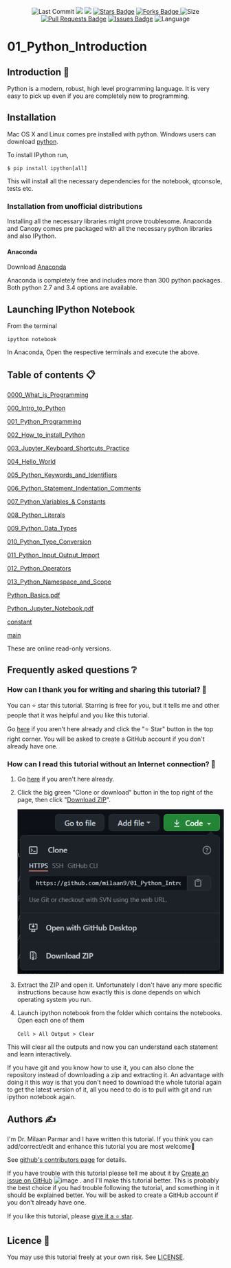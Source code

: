 <p align="center"> 
<img src="https://img.shields.io/github/last-commit/milaan9/01_Python_Introduction.svg?colorB=orange&style=flat" alt="Last Commit"/> </a> 
<a href="https://github.com/milaan9/01_Python_Introduction/pulse" alt="Activity"><img src="https://img.shields.io/github/commit-activity/m/milaan9/01_Python_Introduction.svg?colorB=teal&style=flat" /></a> 
<a href="https://hits.seeyoufarm.com"><img src="https://hits.seeyoufarm.com/api/count/incr/badge.svg?url=https%3A%2F%2Fgithub.com%2Fmilaan9%2F01_Python_Introduction&count_bg=%2379C83D&title_bg=%23555555&icon=&icon_color=%23E7E7E7&title=hits&edge_flat=false"/></a>
<a href="https://github.com/milaan9/01_Python_Introduction/stargazers"><img src="https://img.shields.io/github/stars/milaan9/01_Python_Introduction" alt="Stars Badge"/></a>
<a href="https://github.com/milaan9/01_Python_Introduction/network/members"><img src="https://img.shields.io/github/forks/milaan9/01_Python_Introduction" alt="Forks Badge"/> </a>
<img src="https://img.shields.io/github/repo-size/milaan9/01_Python_Introduction.svg?colorB=purple&style=flat" alt="Size"/>
<a href="https://github.com/milaan9/01_Python_Introduction/pulls"><img src="https://img.shields.io/github/issues-pr/milaan9/01_Python_Introduction.svg?colorB=banana&style=flat" alt="Pull Requests Badge"/></a>
<a href="https://github.com/milaan9/01_Python_Introduction/issues"><img src="https://img.shields.io/github/issues/milaan9/01_Python_Introduction.svg?colorB=yellow&style=flat" alt="Issues Badge"/></a>
<img src="https://img.shields.io/github/languages/top/milaan9/01_Python_Introduction.svg?colorB=magenta&style=flat" alt="Language"/> </a> 

</p> 
<!--<img src="https://badges.pufler.dev/contributors/milaan9/01_Python_Introduction?size=50&padding=5&bots=true" alt="milaan9"/>-->
 


# 01_Python_Introduction  


## Introduction 👋

Python is a modern, robust, high level programming language. It is very easy to pick up even if you are completely new to programming.

## Installation

Mac OS X and Linux comes pre installed with python. Windows users can download [python](https://www.python.org/downloads/).

To install IPython run,

    $ pip install ipython[all]
    
This will install all the necessary dependencies for the notebook, qtconsole, tests etc.

### Installation from unofficial distributions

Installing all the necessary libraries might prove troublesome. Anaconda and Canopy comes pre packaged with all the necessary python libraries and also IPython.

#### Anaconda

Download [Anaconda](https://www.continuum.io/downloads)

Anaconda is completely free and includes more than 300 python packages. Both python 2.7 and 3.4 options are available.

## Launching IPython Notebook

From the terminal

    ipython notebook

In Anaconda, Open the respective terminals and execute the above.


## Table of contents 📋

[0000_What_is_Programming](https://github.com/milaan9/01_Python_Introduction/blob/main/0000_What_is_Programming.ipynb)


[000_Intro_to_Python](https://github.com/milaan9/01_Python_Introduction/blob/main/000_Intro_to_Python.ipynb)


[001_Python_Programming](https://github.com/milaan9/01_Python_Introduction/blob/main/001_Python_Programming.ipynb)


[002_How_to_install_Python](https://github.com/milaan9/01_Python_Introduction/blob/main/001_How_to_install_Python.ipynb)


[003_Jupyter_Keyboard_Shortcuts_Practice](https://github.com/milaan9/01_Python_Introduction/blob/main/003_Jupyter_Keyboard_Shortcuts_Practice.ipynb)


[004_Hello_World](https://github.com/milaan9/01_Python_Introduction/blob/main/004_Hello_World.ipynb)


[005_Python_Keywords_and_Identifiers](https://github.com/milaan9/01_Python_Introduction/blob/main/005_Python_Keywords_and_Identifiers.ipynb)


[006_Python_Statement_Indentation_Comments](https://github.com/milaan9/01_Python_Introduction/blob/main/006_Python_Statement_Indentation_Comments.ipynb)


[007_Python_Variables_& Constants](https://github.com/milaan9/01_Python_Introduction/blob/main/007_Python_Variables_%26_Constants.ipynb)


[008_Python_Literals](https://github.com/milaan9/01_Python_Introduction/blob/main/008_Python_Literals.ipynb)


[009_Python_Data_Types](https://github.com/milaan9/01_Python_Introduction/blob/main/009_Python_Data_Types.ipynb)


[010_Python_Type_Conversion](https://github.com/milaan9/01_Python_Introduction/blob/main/010_Python_Type_Conversion.ipynb)


[011_Python_Input_Output_Import](https://github.com/milaan9/01_Python_Introduction/blob/main/011_Python_Input_Output_Import.ipynb)


[012_Python_Operators](https://github.com/milaan9/01_Python_Introduction/blob/main/012_Python_Operators.ipynb)


[013_Python_Namespace_and_Scope](https://github.com/milaan9/01_Python_Introduction/blob/main/013_Python_Namespace_and_Scope.ipynb)


[Python_Basics.pdf](https://github.com/milaan9/01_Python_Introduction/blob/main/Python_Basics.pdf)


[Python_Jupyter_Notebook.pdf](https://github.com/milaan9/01_Python_Introduction/blob/main/Python_Jupyter_Notebook.pdf)


[constant](https://github.com/milaan9/01_Python_Introduction/blob/main/constant.ipynb)


[main](https://github.com/milaan9/01_Python_Introduction/blob/main/main.ipynb)

These are online read-only versions.


## Frequently asked questions ❔

### How can I thank you for writing and sharing this tutorial? 🌷

You can ⭐ star this tutorial. Starring is free for you, but it tells me and other people that it was helpful and you like this tutorial.

Go [here](https://github.com/milaan9/01_Python_Introduction) if you aren't here already and click the "⭐ Star" button in the top right corner. You will be asked to create a GitHub account if you don't already have one.

### How can I read this tutorial without an Internet connection? 🤔

1. Go [here](https://github.com/milaan9/01_Python_Introduction) if you aren't here already.
    
2. Click the big green "Clone or download" button in the top right of the page, then click "[Download ZIP](https://github.com/milaan9/01_Python_Introduction/archive/refs/heads/main.zip)".

    ![Download ZIP](img/dnld_rep.png)

3. Extract the ZIP and open it. Unfortunately I don't have any more specific instructions because how exactly this is done depends on which operating system you run.
    
4. Launch ipython notebook from the folder which contains the notebooks. Open each one of them
  
    `Cell > All Output > Clear`
    
This will clear all the outputs and now you can understand each statement and learn interactively.

If you have git and you know how to use it, you can also clone the repository instead of downloading a zip and extracting it. An advantage with doing it this way is that you don't need to download the whole tutorial again to get the latest version of it, all you need to do is to pull with git and run ipython notebook again.


## Authors ✍️

I'm Dr. Milaan Parmar and I have written this tutorial. If you think you can add/correct/edit and enhance this tutorial you are most welcome🙏

See [github's contributors page](https://github.com/milaan9/01_Python_Introduction/graphs/contributors) for details.

If you have trouble with this tutorial please tell me about it by [Create an issue on GitHub](https://github.com/milaan9/01_Python_Introduction/issues/new) ![image](https://user-images.githubusercontent.com/48193918/124397909-86858c80-dd30-11eb-803c-9650d9c4a927.png)
. and I'll make this tutorial better. This is probably the best choice if you had trouble following the tutorial, and something in it should be explained better. You will be asked to create a GitHub account if you don't already have one.

If you like this tutorial, please [give it a ⭐ star](https://github.com/milaan9/01_Python_Introduction).


## Licence 📜

You may use this tutorial freely at your own risk. See [LICENSE](./LICENSE).
